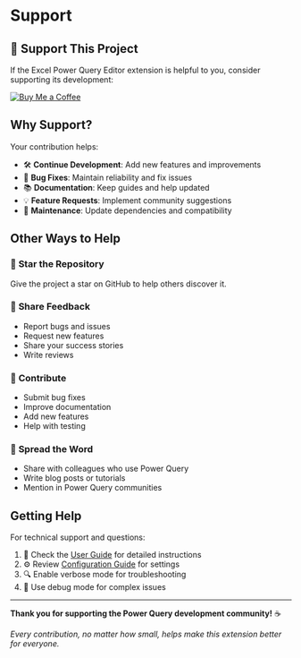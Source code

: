 # Support

## 💖 Support This Project

If the Excel Power Query Editor extension is helpful to you, consider supporting its development:

[![Buy Me a Coffee](https://img.shields.io/badge/-Buy%20Me%20a%20Coffee-ffdd00?style=for-the-badge&logo=buy-me-a-coffee&logoColor=black)](https://www.buymeacoffee.com/ewc3labs)

## Why Support?

Your contribution helps:

- 🛠️ **Continue Development**: Add new features and improvements
- 🐛 **Bug Fixes**: Maintain reliability and fix issues
- 📚 **Documentation**: Keep guides and help updated
- 💡 **Feature Requests**: Implement community suggestions
- 🔧 **Maintenance**: Update dependencies and compatibility

## Other Ways to Help

### 🌟 **Star the Repository**
Give the project a star on GitHub to help others discover it.

### 📝 **Share Feedback**
- Report bugs and issues
- Request new features
- Share your success stories
- Write reviews

### 🤝 **Contribute**
- Submit bug fixes
- Improve documentation
- Add new features
- Help with testing

### 📢 **Spread the Word**
- Share with colleagues who use Power Query
- Write blog posts or tutorials
- Mention in Power Query communities

## Getting Help

For technical support and questions:

1. 📖 Check the [User Guide](USER_GUIDE.md) for detailed instructions
2. ⚙️ Review [Configuration Guide](CONFIGURATION.md) for settings
3. 🔍 Enable verbose mode for troubleshooting
4. 🐛 Use debug mode for complex issues

---

**Thank you for supporting the Power Query development community!** ☕

*Every contribution, no matter how small, helps make this extension better for everyone.*
